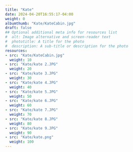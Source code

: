 ```yaml
---
title: "Kate"
date: 2024-04-20T16:55:17-04:00
weight: 0
albumthumb: "Kate/KateCabin.jpg"
draft: false
## Optional additional meta info for resources list
#  alt: Image alternative and screen-reader text
#  phototitle: A title for the photo
#  description: A sub-title or description for the photo
resources:
- src: "Kate/KateCabin.jpg"
  weight: 10
- src: "Kate/kate 2.JPG"
  weight: 20
- src: "Kate/kate 3.JPG"
  weight: 30
- src: "Kate/kate 4.JPG"
  weight: 40
- src: "Kate/kate 5.JPG"
  weight: 50
- src: "Kate/kate 6.JPG"
  weight: 60
- src: "Kate/kate 7.JPG"
  weight: 70
- src: "Kate/kate 8.JPG"
  weight: 80
- src: "Kate/kate 9.JPG"
  weight: 90
- src: "Kate/kate.png"
  weight: 100
---
```

